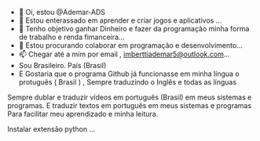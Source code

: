- 👋 Oi, estou @Ademar-ADS
- 👀 Estou enterassado em aprender e criar jogos e aplicativos ...
- 🌱 Tenho objetivo ganhar Dinheiro e fazer da programação minha forma de trabalho e renda fimanceira...
- 💞️ Estou procurando colaborar em programação e desenvolvimento...
- 📫 Chegar até a mim por email , imberttiademar5@outlook.com...
- Sou Brasileiro. País (Brasil) 
- E Gostaria que o programa Github já funcionasse em minha língua o protuguês ( Brasil ) , Sempre traduzindo o Inglês e todas as línguas 

<!---
Ademar-ADS/Ademar-ADS is a ✨ special ✨ repository because its `README.md` (this file) appears on your GitHub profile.
You can click the Preview link to take a look at your changes.
--->

Sempre dublar e traduzir vídeos em português (Brasil) em meus sistemas e programas.
E traduzir textos em português em meus sistemas e programas
Para facilitar meu aprendizado e minha leitura.

Instalar extensão python ...


